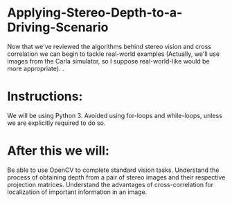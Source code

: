# Applying-Stereo-Depth-to-a-Driving-Scenario

Now that we've reviewed the algorithms behind stereo vision and cross correlation we can begin to tackle real-world examples (Actually, we'll use images from the Carla simulator, so I suppose real-world-like would be more appropriate). .

# Instructions:
We will be using Python 3.
Avoided using for-loops and while-loops, unless we are explicitly required to do so.

# After this we will:
Be able to use OpenCV to complete standard vision tasks.
Understand the process of obtaining depth from a pair of stereo images and their respective projection matrices.
Understand the advantages of cross-correlation for localization of important information in an image.
